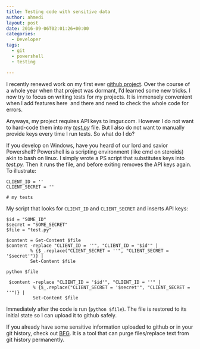 ```yaml
---
title: Testing code with sensitive data
author: ahmedi
layout: post
date: 2016-09-06T02:01:26+00:00
categories:
  - Developer
tags:
  - git
  - powershell
  - testing

---
```

I recently renewed work on my first ever [github project][1]. Over the course of a whole year when that project was dormant, I&#8217;d learned some new tricks. I now try to focus on writing tests for my projects. It is immensely convenient when I add features here  and there and need to check the whole code for errors.

<p class="">
  Anyways, my project requires API keys to imgur.com. However I do not want to hard-code them into my <em><a href="https://github.com/hazrmard/imgurPCA/blob/master/test.py">test.py</a></em> file. But I also do not want to manually provide keys every time I run tests. So what do I do?<!--more-->
</p>

<p class="">
  If you develop on Windows, have you heard of our lord and savior Powershell? Powershell is a scripting environment (like cmd on steroids) akin to bash on linux. I simply wrote a PS script that substitutes keys into <em>test.py. </em>Then it runs the file, and before exiting removes the API keys again. To illustrate:
</p>

<pre class="toolbar-overlay:false lang:python decode:true" title="test.py in default state"><code>CLIENT_ID = ''
CLIENT_SECRET = ''

# my tests</code></pre>

My script that looks for `CLIENT_ID` and `CLIENT_SECRET` and inserts API keys:

<pre class="toolbar-overlay:false lang:ps decode:true " title="A powershell script to add API keys"><code>$id = "SOME_ID"
$secret = "SOME_SECRET"
$file = "test.py"

$content = Get-Content $file
$content -replace "CLIENT_ID = ''", "CLIENT_ID = '$id'" |
         % {$_.replace("CLIENT_SECRET = ''", "CLIENT_SECRET = '$secret'")} |
         Set-Content $file

python $file

 $content -replace "CLIENT_ID = '$id'", "CLIENT_ID = ''" |
          % {$_.replace("CLIENT_SECRET = '$secret'", "CLIENT_SECRET = ''")} |
          Set-Content $file
</code></pre>

Immediately after the code is run (`python $file`). The file is restored to its initial state so I can upload it to github safely.

If you already have some sensitive information uploaded to github or in your git history, check out [BFG][2]. It is a tool that can purge files/replace text from git history permanently.

 [1]: https://github.com/hazrmard/imgurPCA
 [2]: https://rtyley.github.io/bfg-repo-cleaner/
